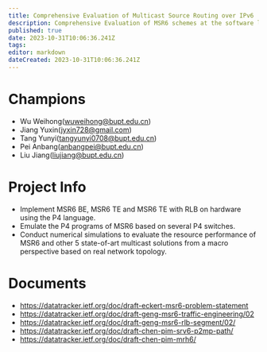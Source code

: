 ```yaml
---
title: Comprehensive Evaluation of Multicast Source Routing over IPv6
description: Comprehensive Evaluation of MSR6 schemes at the software level and the hardware level.
published: true
date: 2023-10-31T10:06:36.241Z
tags: 
editor: markdown
dateCreated: 2023-10-31T10:06:36.241Z
---
```


# Champions
- Wu Weihong(wuweihong@bupt.edu.cn)
- Jiang Yuxin(jyxin728@gmail.com)
- Tang Yunyi(tangyunyi0708@bupt.edu.cn)
- Pei Anbang(anbangpei@bupt.edu.cn)
- Liu Jiang(liujiang@bupt.edu.cn)


# Project Info
- Implement MSR6 BE, MSR6 TE and MSR6 TE with RLB on hardware using the P4 language. 
- Emulate the P4 programs of MSR6 based on several P4 switches.
- Conduct numerical simulations to evaluate the resource performance of MSR6 and other 5 state-of-art multicast solutions from a macro perspective based on real network topology.
# Documents
- https://datatracker.ietf.org/doc/draft-eckert-msr6-problem-statement
- https://datatracker.ietf.org/doc/draft-geng-msr6-traffic-engineering/02
- https://datatracker.ietf.org/doc/draft-geng-msr6-rlb-segment/02/
- https://datatracker.ietf.org/doc/draft-chen-pim-srv6-p2mp-path/
- https://datatracker.ietf.org/doc/draft-chen-pim-mrh6/
